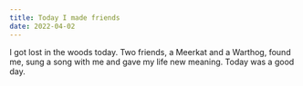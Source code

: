 ```yaml
---
title: Today I made friends
date: 2022-04-02
---
```

I got lost in the woods today. Two friends, a Meerkat and a Warthog, found me,
sung a song with me and gave my life new meaning. Today was a good day.
